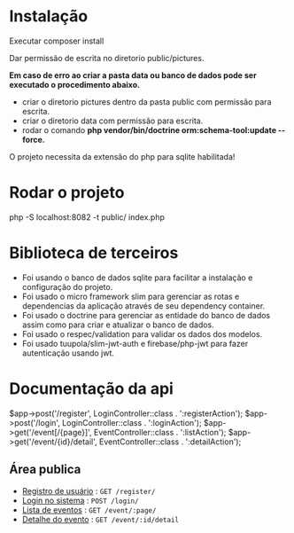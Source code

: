 # Instalação
Executar composer install

Dar permissão de escrita no diretorio public/pictures.

**Em caso de erro ao criar a pasta data ou banco de dados pode ser executado o procedimento abaixo.**

- criar o diretorio pictures dentro da pasta public com permissão para escrita.
- criar o diretorio data com permissão para escrita.
- rodar o comando **php vendor/bin/doctrine orm:schema-tool:update --force.**

O projeto necessita da extensão do php para sqlite habilitada!

# Rodar o projeto
php -S localhost:8082 -t public/ index.php

# Biblioteca de terceiros
- Foi usando o banco de dados sqlite para facilitar a instalação e configuração do projeto.
- Foi usado o micro framework slim para gerenciar as rotas e dependencias da aplicação através de seu dependency container.
- Foi usado o doctrine para gerenciar as entidade do banco de dados assim como para criar e atualizar o banco de dados.
- Foi usado o respec/validation para validar os dados dos modelos.
- Foi usado tuupola/slim-jwt-auth e firebase/php-jwt para fazer autenticação usando jwt.

# Documentação da api

$app->post('/register', LoginController::class . ':registerAction');
$app->post('/login', LoginController::class . ':loginAction');
$app->get('/event[/{page}]', EventController::class . ':listAction');
$app->get('/event/{id}/detail', EventController::class . ':detailAction');

## Área publica
* [Registro de usuário](doc/login/register.md) : `GET /register/`
* [Login no sistema](doc/login/login.md) : `POST /login/`
* [Lista de eventos](doc/pk/get.md) : `GET /event/:page/`
* [Detalhe do evento](doc/pk/put.md) : `GET /event/:id/detail`

